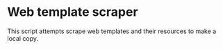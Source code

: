 # Web template scraper

This script attempts scrape web templates and their resources to make a local copy.